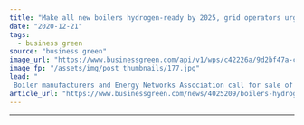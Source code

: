 ```yaml
---
title: "Make all new boilers hydrogen-ready by 2025, grid operators urge"
date: "2020-12-21"
tags: 
  - business green
source: "business green"
image_url: "https://www.businessgreen.com/api/v1/wps/c42226a/9d2bf47a-cad8-4f32-a24c-b3ce1387a2f3/3/Spadeadam-Hy-Street-Hydrogen-Boilers-185x114.jpg"
image_fp: "/assets/img/post_thumbnails/177.jpg"
lead: "
 Boiler manufacturers and Energy Networks Association call for sale of greener alternatives to fossil fuel boilers to be mandatory within five years ..."
article_url: "https://www.businessgreen.com/news/4025209/boilers-hydrogen-ready-2025-grid-operators-urge"
---
```


---
